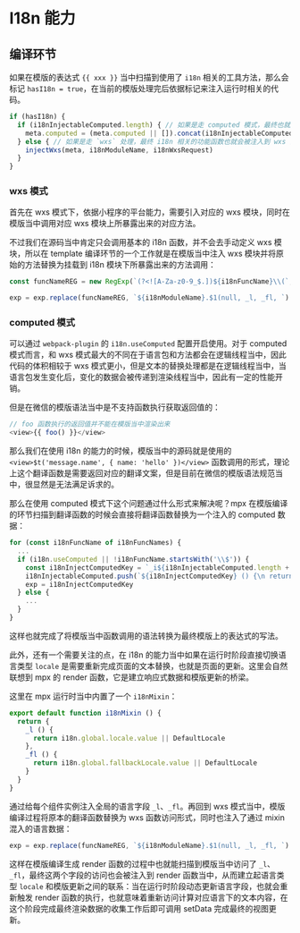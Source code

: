 # I18n 能力

## 编译环节

如果在模版的表达式 `{{ xxx }}` 当中扫描到使用了 `i18n` 相关的工具方法，那么会标记 `hasI18n = true`，在当前的模版处理完后依据标记来注入运行时相关的代码。

```javascript
if (hasI18n) {
  if (i18nInjectableComputed.length) { // 如果是走 computed 模式，最终也就通过 computed 的注入策略来注入代码
    meta.computed = (meta.computed || []).concat(i18nInjectableComputed)
  } else { // 如果是走 `wxs` 处理，最终 i18n 相关的功能函数也就会被注入到 wxs 当中：
    injectWxs(meta, i18nModuleName, i18nWxsRequest)
  }
}
```

### wxs 模式

首先在 wxs 模式下，依据小程序的平台能力，需要引入对应的 wxs 模块，同时在模版当中调用对应 wxs 模块上所暴露出来的对应方法。

不过我们在源码当中肯定只会调用基本的 i18n 函数，并不会去手动定义 wxs 模块，所以在 template 编译环节的一个工作就是在模版当中注入 wxs 模块并将原始的方法替换为挂载到 i18n 模块下所暴露出来的方法调用：

```javascript
const funcNameREG = new RegExp(`(?<![A-Za-z0-9_$.])${i18nFuncName}\\(`, 'g')

exp = exp.replace(funcNameREG, `${i18nModuleName}.$1(null, _l, _fl, `)
```


### computed 模式

可以通过 `webpack-plugin` 的 `i18n.useComputed` 配置开启使用。对于 computed 模式而言，和 wxs 模式最大的不同在于语言包和方法都会在逻辑线程当中，因此代码的体积相较于 wxs 模式更小，但是文本的替换处理都是在逻辑线程当中，当语言包发生变化后，变化的数据会被传递到渲染线程当中，因此有一定的性能开销。

但是在微信的模版语法当中是不支持函数执行获取返回值的：

```javascript
// foo 函数执行的返回值并不能在模版当中渲染出来
<view>{{ foo() }}</view>
```

那么我们在使用 i18n 的能力的时候，模版当中的源码就是使用的 `<view>$t('message.name', { name: 'hello' })</view>` 函数调用的形式，理论上这个翻译函数是需要返回对应的翻译文案，但是目前在微信的模版语法规范当中，很显然是无法满足诉求的。

那么在使用 computed 模式下这个问题通过什么形式来解决呢？mpx 在模版编译的环节扫描到翻译函数的时候会直接将翻译函数替换为一个注入的 computed 数据：

```javascript
for (const i18nFuncName of i18nFuncNames) {
  ...
  if (i18n.useComputed || !i18nFuncName.startsWith('\\$')) {
    const i18nInjectComputedKey = `_i${i18nInjectableComputed.length + 1}` // 替换为表达式
    i18nInjectableComputed.push(`${i18nInjectComputedKey} () {\n return ${exp.trim()}}`) // 最终会被注入到运行时代码当中的 computed 数据
    exp = i18nInjectComputedKey
  } else {
    ...
  }
}
```

这样也就完成了将模版当中函数调用的语法转换为最终模版上的表达式的写法。

此外，还有一个需要关注的点，在 i18n 的能力当中如果在运行时阶段直接切换语言类型 `locale` 是需要重新完成页面的文本替换，也就是页面的更新。这里会自然联想到 mpx 的 render 函数，它是建立响应式数据和模版更新的桥梁。

这里在 mpx 运行时当中内置了一个 `i18nMixin`：

```javascript
export default function i18nMixin () {
  return {
    _l () {
      return i18n.global.locale.value || DefaultLocale
    },
    _fl () {
      return i18n.global.fallbackLocale.value || DefaultLocale
    }
  }
}
```

通过给每个组件实例注入全局的语言字段 `_l`、`_fl`。再回到 wxs 模式当中，模版编译过程将原本的翻译函数替换为 wxs 函数访问形式，同时也注入了通过 mixin 混入的语言数据：

```javascript
exp = exp.replace(funcNameREG, `${i18nModuleName}.$1(null, _l, _fl, `)
```

这样在模版编译生成 render 函数的过程中也就能扫描到模版当中访问了 `_l`、`_fl`，最终这两个字段的访问也会被注入到 render 函数当中，从而建立起语言类型 `locale` 和模版更新之间的联系：当在运行时阶段动态更新语言字段，也就会重新触发 render 函数的执行，也就意味着重新访问计算对应语言下的文本内容，在这个阶段完成最终渲染数据的收集工作后即可调用 setData 完成最终的视图更新。